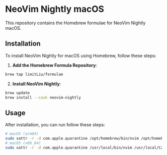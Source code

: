 # NeoVim Nightly macOS

This repository contains the Homebrew formulae for NeoVim Nightly macOS.

## Installation

To install NeoVim Nightly for macOS using Homebrew, follow these steps:

1. **Add the Homebrew Formula Repository**:

```sh
brew tap limitLiu/formulae
```

2. **Install NeoVim Nightly**:

```sh
brew update
brew install --cask neovim-nightly
```

## Usage

After installation, you can run follow these steps:

```sh
# macOS (arm64)
sudo xattr -r -d com.apple.quarantine /opt/homebrew/bin/nvim /opt/homebrew/Caskroom/neovim-nightly/latest/nvim-macos-arm64/lib/nvim/parser/*.so
# macOS (x86_64)
sudo xattr -r -d com.apple.quarantine /usr/local/bin/nvim /usr/local/Caskroom/neovim-nightly/latest/nvim-macos-x86_64/lib/nvim/parser/*.so
```

